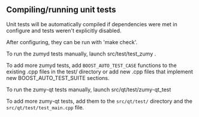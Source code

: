 Compiling/running unit tests
------------------------------------

Unit tests will be automatically compiled if dependencies were met in configure
and tests weren't explicitly disabled.

After configuring, they can be run with 'make check'.

To run the zumyd tests manually, launch src/test/test_zumy .

To add more zumyd tests, add `BOOST_AUTO_TEST_CASE` functions to the existing
.cpp files in the test/ directory or add new .cpp files that
implement new BOOST_AUTO_TEST_SUITE sections.

To run the zumy-qt tests manually, launch src/qt/test/zumy-qt_test

To add more zumy-qt tests, add them to the `src/qt/test/` directory and
the `src/qt/test/test_main.cpp` file.
